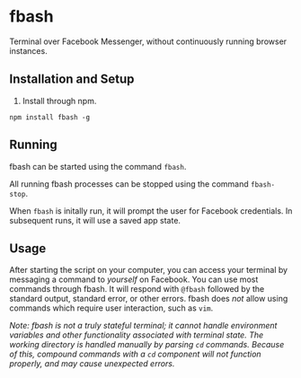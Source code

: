# fbash
Terminal over Facebook Messenger, without continuously running browser instances.

## Installation and Setup

1. Install through npm.
```shell
npm install fbash -g
```


## Running 

fbash can be started using the command `fbash`.

All running fbash processes can be stopped using the command `fbash-stop`.

When `fbash` is initally run, it will prompt the user for Facebook credentials. In subsequent runs, it will use a saved app state.

## Usage

After starting the script on your computer, you can access your terminal by messaging a command to *yourself* on Facebook. You can use most commands through fbash. 
It will respond with `@fbash` followed by the standard output, standard error, or other errors. 
fbash does *not* allow using commands which require user interaction, such as `vim`.


*Note: fbash is not a truly stateful terminal; it cannot handle environment variables and other functionality associated with terminal state. The working directory is handled manually by parsing `cd` commands. Because of this, compound commands with a `cd` component will not function properly, and may cause unexpected errors.*
